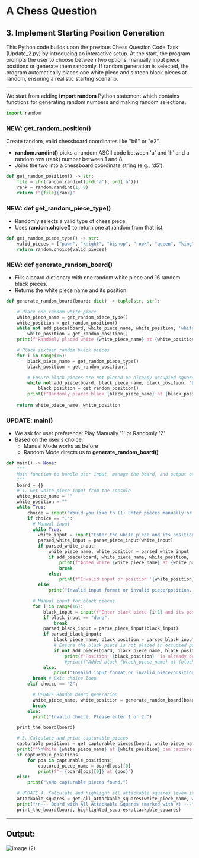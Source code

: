 # A Chess Question
## 3. Implement Starting Position Generation

This Python code builds upon the previous Chess Question Code Task (Update_2.py) by introducing an interactive setup. At the start, the program prompts the user to choose between two options: manually input piece positions or generate them randomly. If random generation is selected, the program automatically places one white piece and sixteen black pieces at random, ensuring a realistic starting scenario.

---

We start from adding **import random** Python statement which contains functions for generating random numbers and making random selections.

```python
import random
```

### NEW: get_random_position()

Create random, valid chessboard coordinates like "b6" or "e2".

- **random.randint()** picks a random ASCII code between 'a' and 'h' and a random row (rank) number between 1 and 8.
- Joins the two into a chessboard coordinate string (e.g., 'd5').

```python
def get_random_position() -> str:
    file = chr(random.randint(ord('a'), ord('h')))
    rank = random.randint(1, 8)
    return f"{file}{rank}"
```

### NEW: def get_random_piece_type()

- Randomly selects a valid type of chess piece.
- Uses **random.choice()** to return one at random from that list.

```python
def get_random_piece_type() -> str:
    valid_pieces = ["pawn", "knight", "bishop", "rook", "queen", "king"]
    return random.choice(valid_pieces)
```

### NEW: def generate_random_board()

- Fills a board dictionary with one random white piece and 16 random black pieces.
- Returns the white piece name and its position.

```python
def generate_random_board(board: dict) -> tuple[str, str]:

    # Place one random white piece
    white_piece_name = get_random_piece_type()
    white_position = get_random_position()
    while not add_piece(board, white_piece_name, white_position, 'white'):
        white_position = get_random_position()                                   # Try a new position if occupied
    print(f"Randomly placed white {white_piece_name} at {white_position}.")

    # Place sixteen random black pieces
    for i in range(16):
        black_piece_name = get_random_piece_type()
        black_position = get_random_position()

        # Ensure black pieces are not placed on already occupied squares
        while not add_piece(board, black_piece_name, black_position, 'black'):
            black_position = get_random_position()                               # Try a new position if occupied
        print(f"Randomly placed black {black_piece_name} at {black_position}.")
    
    return white_piece_name, white_position
```

### UPDATE: main()

- We ask for user preference: Play Manually '1' or Randomly '2'
- Based on the user's choice:
  - Manual Mode works as before
  - Random Mode directs us to **generate_random_board()**

```python
def main() -> None:
    """
    Main function to handle user input, manage the board, and output capturable pieces.
    """
    board = {}
    # 1. Get white piece input from the console
    white_piece_name = ""
    white_position = ""
    while True:
        choice = input("Would you like to (1) Enter pieces manually or (2) Generate randomly? Enter 1 or 2: ").strip()      # UPDATE: Ask user preference
        if choice == "1":
          # Manual input 
          while True:
            white_input = input("Enter the white piece and its position (e.g., 'pawn e4'): ").lower()
            parsed_white_input = parse_piece_input(white_input)
            if parsed_white_input:
                white_piece_name, white_position = parsed_white_input
                if add_piece(board, white_piece_name, white_position, 'white'):
                    print(f"Added white {white_piece_name} at {white_position}.")
                    break
                else:
                    print(f"Invalid input or position '{white_position}' is already occupied. Please try again.")
            else:
                print("Invalid input format or invalid piece/position. Please use the format 'piece position' (e.g., 'pawn e4').")

          # Manual input for black pieces
          for i in range(16):
              black_input = input(f"Enter black piece {i+1} and its position (e.g., 'bishop c5') or 'done': ").lower()
              if black_input == "done":
                  break
              parsed_black_input = parse_piece_input(black_input)
              if parsed_black_input:
                  black_piece_name, black_position = parsed_black_input
                  # Ensure the black piece is not placed in occupied position
                  if not add_piece(board, black_piece_name, black_position, 'black'):    # UPDATE: call add_piece(..) with the color 'black'.
                      print(f"Position '{black_position}' is already occupied. Please try again.")
                      #print(f"Added black {black_piece_name} at {black_position}.")
              else:
                  print("Invalid input format or invalid piece/position. Please use the format 'piece position' (e.g., 'bishop c5').")
          break # Exit choice loop
        elif choice == "2":

          # UPDATE Random board generation
          white_piece_name, white_position = generate_random_board(board)
          break
        else:
          print("Invalid choice. Please enter 1 or 2.")

    print_the_board(board)

    # 3. Calculate and print capturable pieces
    capturable_positions = get_capturable_pieces(board, white_piece_name, white_position)
    print(f"\nWhite {white_piece_name} at {white_position} can capture black pieces at the following positions:")
    if capturable_positions:
        for pos in capturable_positions:
            captured_piece_name = board[pos][0]
            print(f"- {board[pos][0]} at {pos}")
    else:
        print("\nNo capturable pieces found.")

    # UPDATE 4. Calculate and highlight all attackable squares (even if blocked)
    attackable_squares = get_all_attackable_squares(white_piece_name, white_position, 'white')
    print("\n--- Board with All Attackable Squares (marked with X) ---")
    print_the_board(board, highlighted_squares=attackable_squares)
```

---

## Output:

![image (2)](https://github.com/user-attachments/assets/e36562aa-22e5-4d17-a644-a5deb2d9fb67)









